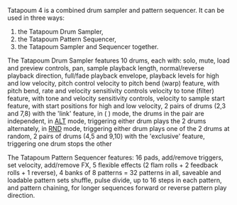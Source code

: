 Tatapoum 4 is a combined drum sampler and pattern sequencer. It can be used in three ways:
1) the Tatapoum Drum Sampler,
2) the Tatapoum Pattern Sequencer,
3) the Tatapoum Sampler and Sequencer together.


The Tatapoum Drum Sampler features 10 drums, each with:
solo, mute, load and preview controls,
pan, sample playback length, normal/reverse playback direction, full/fade playback envelope,
playback levels for high and low velocity, pitch control
velocity to pitch bend (warp) feature, with pitch bend, rate and velocity sensitivity controls
velocity to tone (filter) feature, with tone and velocity sensitivity controls,
velocity to sample start feature, with start positions for high and low velocity,
2 pairs of drums (2,3 and 7,8) with the 'link' feature,
in ( ) mode, the drums in the pair are independent,
in [ALT](ALT.md) mode, triggering either drum plays the 2 drums alternately,
in [RND](RND.md) mode, triggering either drum plays one of the 2 drums at random,
2 pairs of drums (4,5 and 9,10) with the 'exclusive' feature, triggering one drum stops the other


The Tatapoum Pattern Sequencer features:
16 pads, add/remove triggers, set velocity, add/remove FX,
5 flexible effects (2 flam rolls + 2 feedback rolls + 1 reverse),
4 banks of 8 patterns = 32 patterns in all,
saveable and loadable pattern sets
shuffle,
pulse divide,
up to 16 steps in each pattern, and pattern chaining, for longer sequences
forward or reverse pattern play direction.



